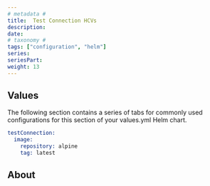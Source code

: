 ```yaml
---
# metadata # 
title:  Test Connection HCVs
description: 
date: 
# taxonomy #
tags: ["configuration", "helm"]
series:
seriesPart:
weight: 13
---
```


## Values 

The following section contains a series of tabs for commonly used configurations for this section of your values.yml Helm chart. 


```s
testConnection:
  image:
    repository: alpine
    tag: latest
```

## About 